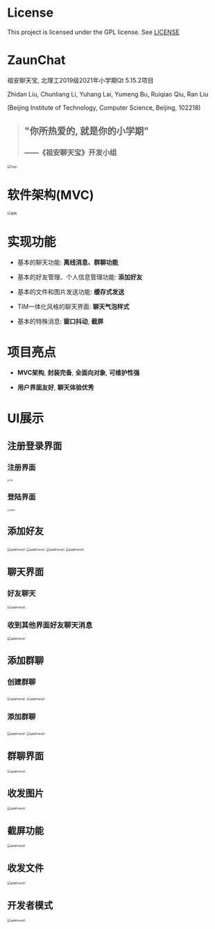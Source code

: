 # License #

This project is licensed under the GPL license. See [LICENSE](./LICENSE)

# ZaunChat

祖安聊天宝, 北理工2019级2021年小学期Qt 5.15.2项目

Zhidan Liu, Chunliang Li, Yuhang Lai, Yumeng Bu, Ruiqiao Qiu, Ran Liu

(Beijing Institute of Technology, Computer Science, Beijing, 102218)

> ## "你所热爱的, 就是你的小学期"
>
> ### 			——《祖安聊天宝》开发小组

<img src="./img/logo.png" alt="logo" style="zoom:50%;" />

# 软件架构(MVC)

<img src="./img/架构.png" alt="架构" style="zoom:50%;" />

# 实现功能

+ 基本的聊天功能: **离线消息、群聊功能**

+ 基本的好友管理、个人信息管理功能: **添加好友**

+ 基本的文件和图片发送功能: **缓存式发送**

+ TIM一体化风格的聊天界面: **聊天气泡样式**

+ 基本的特殊消息: **窗口抖动**, **截屏**

# 项目亮点

+ **MVC架构**, **封装完备**, **全面向对象**, **可维护性强**

+ **用户界面友好**, **聊天体验优秀**

# UI展示

## 注册登录界面

### 注册界面

<img src="./img/reg.png" alt="reg" style="zoom:33%;" />

### 登陆界面

<img src="./img/login1.png" alt="login1" style="zoom:33%;" />

## 添加好友

<img src="./img/addfriend1.png" alt="addfriend1" style="zoom:48%;" />

<img src="./img/addfriend2.png" alt="addfriend1" style="zoom:48%;" />

<img src="./img/addfriend3.png" alt="addfriend1" style="zoom:48%;" />

<img src="./img/addfriend4.png" alt="addfriend1" style="zoom:48%;" />

## 聊天界面

### 好友聊天

<img src="./img/chat1.png" alt="addfriend1" style="zoom:48%;" />

### 收到其他界面好友聊天消息

<img src="./img/chat2.png" alt="addfriend1" style="zoom:48%;" />

## 添加群聊

### 创建群聊

<img src="./img/group1.png" alt="addfriend1" style="zoom:48%;" />

<img src="./img/group2.png" alt="addfriend1" style="zoom:48%;" />



### 添加群聊

<img src="./img/group4.png" alt="addfriend1" style="zoom:48%;" />

<img src="./img/group3.png" alt="addfriend1" style="zoom:48%;" />

## 群聊界面

<img src="./img/group5.png" alt="addfriend1" style="zoom:48%;" />

## 收发图片

<img src="./img/img1.png" alt="addfriend1" style="zoom:48%;" />

## 截屏功能

<img src="./img/screenshot2.png" alt="addfriend1" style="zoom:48%;" />

## 收发文件

<img src="./img/file1.png" alt="addfriend1" style="zoom:48%;" />

## 开发者模式

<img src="./img/devmode.png" alt="addfriend1" style="zoom:48%;" />
